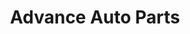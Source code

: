 ---
title: "Advance Auto Parts"
url: /parker/advance-auto-parts-south-parker-road/
shop: car parts
---